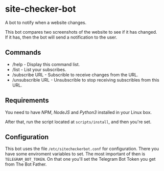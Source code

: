 site-checker-bot
==========================

A bot to notify when a website changes.

This bot compares two screenshots of the website to see if it has changed.
If it has, then the bot will send a notification to the user.

## Commands
* /help - Display this command list.
* /list - List your subscribes.
* /subscribe URL - Subscrible to receive changes from the URL.
* /unsubscrible URL  - Unsubscrible to stop receiving subscribles from this URL.

## Requirements

You need to have _NPM_, _NodeJS_ and _Python3_ installed in your Linux box.

After that, run the script located at `scripts/install`, and then you're set.

## Configuration

This bot uses the file `/etc/sitecheckerbot.conf` for configuration. There you have some enviroment variables to set.
The most important of then is `TELEGRAM_BOT_TOKEN`. On that one you'll set the Telegram Bot Token you get from The Bot Father.
